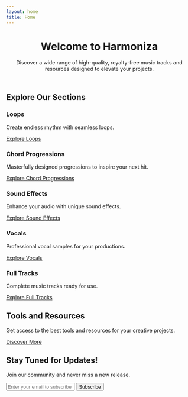 ```yaml
---
layout: home
title: Home
---
```


<div class="home-container">
  <header class="home-header">
    <h1>Welcome to Harmoniza</h1>
    <p>Discover a wide range of high-quality, royalty-free music tracks and resources designed to elevate your projects.</p>
  </header>

  <section class="explore-sections">
    <h2>Explore Our Sections</h2>
    <div class="section-grid">
      <div class="section-card">
        <h3>Loops</h3>
        <p>Create endless rhythm with seamless loops.</p>
        <a href="/tools_and_resources/loops/" class="section-link">Explore Loops</a>
      </div>
      <div class="section-card">
        <h3>Chord Progressions</h3>
        <p>Masterfully designed progressions to inspire your next hit.</p>
        <a href="/tools_and_resources/chord_progressions/" class="section-link">Explore Chord Progressions</a>
      </div>
      <div class="section-card">
        <h3>Sound Effects</h3>
        <p>Enhance your audio with unique sound effects.</p>
        <a href="/tools_and_resources/sound_effects/" class="section-link">Explore Sound Effects</a>
      </div>
      <div class="section-card">
        <h3>Vocals</h3>
        <p>Professional vocal samples for your productions.</p>
        <a href="/tools_and_resources/vocals/" class="section-link">Explore Vocals</a>
      </div>
      <div class="section-card">
        <h3>Full Tracks</h3>
        <p>Complete music tracks ready for use.</p>
        <a href="/full_tracks/" class="section-link">Explore Full Tracks</a>
      </div>
    </div>
  </section>

  <section class="tools-resources">
    <h2>Tools and Resources</h2>
    <p>Get access to the best tools and resources for your creative projects.</p>
    <a href="/tools_and_resources/" class="main-link">Discover More</a>
  </section>

  <section class="subscribe-section">
    <h2>Stay Tuned for Updates!</h2>
    <p>Join our community and never miss a new release.</p>
    <form class="subscribe-form">
      <input type="email" placeholder="Enter your email to subscribe" class="subscribe-input">
      <button type="submit" class="subscribe-button">Subscribe</button>
    </form>
  </section>
</div>
